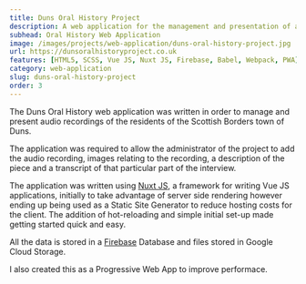 ```yaml
---
title: Duns Oral History Project
description: A web application for the management and presentation of audio recordings taken from interviews with the local residents of Duns in the Scottish Borders.
subhead: Oral History Web Application
image: /images/projects/web-application/duns-oral-history-project.jpg
url: https://dunsoralhistoryproject.co.uk
features: [HTML5, SCSS, Vue JS, Nuxt JS, Firebase, Babel, Webpack, PWA]
category: web-application
slug: duns-oral-history-project
order: 3
---
```


The Duns Oral History web application was written in order to manage and present audio recordings
of the residents of the Scottish Borders town of Duns.

The application was required to allow the administrator of the project to add the audio recording, images
relating to the recording, a description of the piece and a transcript of that particular
part of the interview.

The application was written using [Nuxt JS](https://nuxtjs.org/), a framework for
writing Vue JS applications, initially to take advantage of server side rendering
however ending up being used as a Static Site Generator to reduce hosting costs for the
client. The addition of hot-reloading and simple initial set-up made getting started
quick and easy.

All the data is stored in a [Firebase](https://firebase.google.com/) Database and files
stored in Google Cloud Storage.

I also created this as a Progressive Web App to improve performace.
